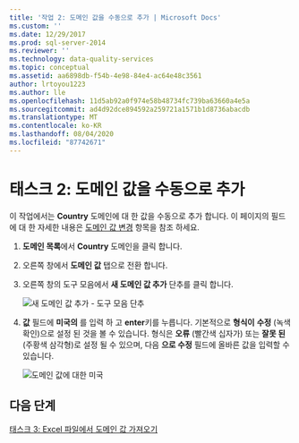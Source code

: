 ```yaml
---
title: '작업 2: 도메인 값을 수동으로 추가 | Microsoft Docs'
ms.custom: ''
ms.date: 12/29/2017
ms.prod: sql-server-2014
ms.reviewer: ''
ms.technology: data-quality-services
ms.topic: conceptual
ms.assetid: aa6898db-f54b-4e98-84e4-ac64e48c3561
author: lrtoyou1223
ms.author: lle
ms.openlocfilehash: 11d5ab92a0f974e58b48734fc739ba63660a4e5a
ms.sourcegitcommit: ad4d92dce894592a259721a1571b1d8736abacdb
ms.translationtype: MT
ms.contentlocale: ko-KR
ms.lasthandoff: 08/04/2020
ms.locfileid: "87742671"
---
```

# <a name="task-2-adding-domain-values-manually"></a>태스크 2: 도메인 값을 수동으로 추가
  이 작업에서는 **Country** 도메인에 대 한 값을 수동으로 추가 합니다. 이 페이지의 필드에 대 한 자세한 내용은 [도메인 값 변경](https://msdn.microsoft.com/library/hh510408.aspx) 항목을 참조 하세요.  
  
1.  **도메인 목록**에서 **Country** 도메인을 클릭 합니다.  
  
2.  오른쪽 창에서 **도메인 값** 탭으로 전환 합니다.  
  
3.  오른쪽 창의 도구 모음에서 **새 도메인 값 추가** 단추를 클릭 합니다.  
  
     ![새 도메인 값 추가 - 도구 모음 단추](../../2014/tutorials/media/et-addingdomainvaluesmanually-01.jpg "새 도메인 값 추가 - 도구 모음 단추")  
  
4.  **값** 필드에 **미국의** 를 입력 하 고 **enter**키를 누릅니다. 기본적으로 **형식이** **수정** (녹색 확인)으로 설정 된 것을 볼 수 있습니다. 형식은 **오류** (빨간색 십자가) 또는 **잘못 된** (주황색 삼각형)로 설정 될 수 있으며, 다음 **으로 수정** 필드에 올바른 값을 입력할 수 있습니다.  
  
     ![도메인 값에 대한 미국](../../2014/tutorials/media/et-addingdomainvaluesmanually-02.jpg "도메인 값에 대한 미국")  
  
## <a name="next-step"></a>다음 단계  
 [태스크 3: Excel 파일에서 도메인 값 가져오기](../../2014/tutorials/task-3-importing-domain-values-from-an-excel-file.md)  
  
  

